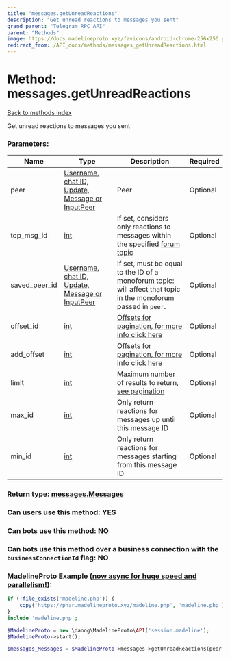 ```yaml
---
title: "messages.getUnreadReactions"
description: "Get unread reactions to messages you sent"
grand_parent: "Telegram RPC API"
parent: "Methods"
image: https://docs.madelineproto.xyz/favicons/android-chrome-256x256.png
redirect_from: /API_docs/methods/messages_getUnreadReactions.html
---
```

# Method: messages.getUnreadReactions
[Back to methods index](index.html)



Get unread reactions to messages you sent

### Parameters:

| Name     |    Type       | Description | Required |
|----------|---------------|-------------|----------|
|peer|[Username, chat ID, Update, Message or InputPeer](/API_docs/types/InputPeer.html) | Peer | Optional|
|top\_msg\_id|[int](/API_docs/types/int.html) | If set, considers only reactions to messages within the specified [forum topic](https://core.telegram.org/api/forum#forum-topics) | Optional|
|saved\_peer\_id|[Username, chat ID, Update, Message or InputPeer](/API_docs/types/InputPeer.html) | If set, must be equal to the ID of a [monoforum topic](https://core.telegram.org/api/monoforum): will affect that topic in the monoforum passed in `peer`. | Optional|
|offset\_id|[int](/API_docs/types/int.html) | [Offsets for pagination, for more info click here](https://core.telegram.org/api/offsets) | Optional|
|add\_offset|[int](/API_docs/types/int.html) | [Offsets for pagination, for more info click here](https://core.telegram.org/api/offsets) | Optional|
|limit|[int](/API_docs/types/int.html) | Maximum number of results to return, [see pagination](https://core.telegram.org/api/offsets) | Optional|
|max\_id|[int](/API_docs/types/int.html) | Only return reactions for messages up until this message ID | Optional|
|min\_id|[int](/API_docs/types/int.html) | Only return reactions for messages starting from this message ID | Optional|


### Return type: [messages.Messages](/API_docs/types/messages.Messages.html)

### Can users use this method: **YES**


### Can bots use this method: **NO**


### Can bots use this method over a business connection with the `businessConnectionId` flag: **NO**


### MadelineProto Example ([now async for huge speed and parallelism!](https://docs.madelineproto.xyz/docs/ASYNC.html)):


```php
if (!file_exists('madeline.php')) {
    copy('https://phar.madelineproto.xyz/madeline.php', 'madeline.php');
}
include 'madeline.php';

$MadelineProto = new \danog\MadelineProto\API('session.madeline');
$MadelineProto->start();

$messages_Messages = $MadelineProto->messages->getUnreadReactions(peer: $InputPeer, top_msg_id: $int, saved_peer_id: $InputPeer, offset_id: $int, add_offset: $int, limit: $int, max_id: $int, min_id: $int, );
```

